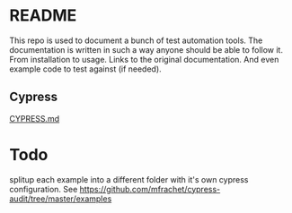 # README

This repo is used to document a bunch of test automation tools.
The documentation is written in such a way anyone should be able to follow it.
From installation to usage. Links to the original documentation.
And even example code to test against (if needed).

## Cypress

[CYPRESS.md](CYPRESS.md)

# Todo

splitup each example into a different folder with it's own cypress configuration.
See https://github.com/mfrachet/cypress-audit/tree/master/examples
